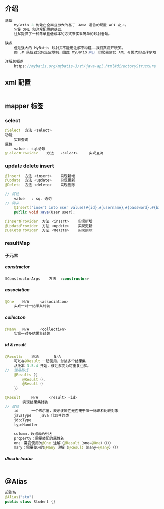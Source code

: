 ## 介绍

```java
基础
	MyBatis 3 构建在全面且强大的基于 Java 语言的配置 API 之上。
    它是 XML 和注解配置的基础。
    注解提供了一种简单且低成本的方式来实现简单的映射语句。
    
缺点
    但最强大的 MyBatis 映射并不能用注解来构建——我们真没开玩笑。
    而 C# 属性就没有这些限制，因此 MyBatis.NET 的配置会比 XML 有更大的选择余地
    
注解总概述
    https://mybatis.org/mybatis-3/zh/java-api.html#directoryStructure
```

## xml 配置

```xml

```



## mapper  标签

### select

```java
@Select	 方法	<select>	 
功能
    实现查询
属性
    value : sql语句
@SelectProvider    方法	<select>	 实现查询
```

### update delete insert

```java
@Insert	 方法	<insert>	实现新增
@Update	 方法	<update>	实现更新
@Delete	 方法	<delete>	实现删除

// 属性
    value	: sql 语句
// 例子
	@Insert("insert into user values(#{id},#{username},#{password},#{birthday})")
    public void save(User user);
        	
@InsertProvider	 方法	<insert>	实现新增
@UpdateProvider	 方法	<update>	实现更新
@DeleteProvider	 方法	<delete>	实现删除    

```

### resultMap



#### 子元素

##### constructor 

```xml
@ConstructorArgs 	方法 	<constructor>
```

##### association

```JAVA
@One 	N/A 	<association>
    实现一对一结果集封装
```

##### collection

```java
@Many 	N/A 	<collection>
    实现一对多结果集封装
```



##### id & result

```java
@Results	方法		 N/A
    可以与@Result 一起使用，封装多个结果集
    从版本 3.5.4 开始，该注解变为可重复注解。	
//  使用格式
    @Results（{
    	@Result（），
        @Result（）
	}）

@Result		N/A   	<result> <id>
    	实现结果集封装 
// 属性
    id		一个布尔值，表示该属性是否用于唯一标识和比较对象
    javaType	java 代码中的类
    jdbcType
    typeHandler
    
    column：数据库的列名
    property：需要装配的属性名
    one：需要使用的@One 注解（@Result（one=@One）（）））
    many：需要使用的@Many 注解（@Result（many=@many）（））    
```

##### discriminator

```java

```

## @Alias

```java
起别名
@Alias("stu")    
public class Student {}    
```



